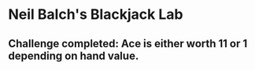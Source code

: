 # Neil Balch's Blackjack Lab

## Challenge completed: Ace is either worth 11 or 1 depending on hand value.